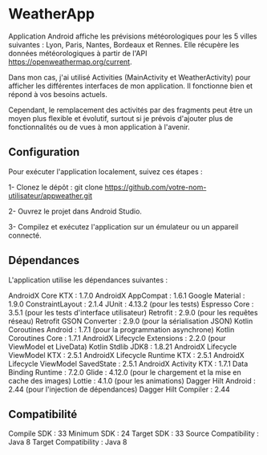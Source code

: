 # WeatherApp
Application Android affiche les prévisions météorologiques pour les 5 villes suivantes : Lyon, Paris, Nantes, Bordeaux et Rennes. Elle récupère les données météorologiques à partir de l'API https://openweathermap.org/current.

Dans mon cas, j'ai utilisé Activities (MainActivity et WeatherActivity) pour afficher les différentes interfaces de mon application. Il fonctionne bien et répond à vos besoins actuels.

Cependant, le remplacement des activités par des fragments peut être un moyen plus flexible et évolutif, surtout si je prévois d'ajouter plus de fonctionnalités ou de vues à mon application à l'avenir.

## Configuration
Pour exécuter l'application localement, suivez ces étapes :

1- Clonez le dépôt :
git clone https://github.com/votre-nom-utilisateur/appweather.git

2- Ouvrez le projet dans Android Studio.

3- Compilez et exécutez l'application sur un émulateur ou un appareil connecté.

## Dépendances
L'application utilise les dépendances suivantes :

AndroidX Core KTX : 1.7.0
AndroidX AppCompat : 1.6.1
Google Material : 1.9.0
ConstraintLayout : 2.1.4
JUnit : 4.13.2 (pour les tests)
Espresso Core : 3.5.1 (pour les tests d'interface utilisateur)
Retrofit : 2.9.0 (pour les requêtes réseau)
Retrofit GSON Converter : 2.9.0 (pour la sérialisation JSON)
Kotlin Coroutines Android : 1.7.1 (pour la programmation asynchrone)
Kotlin Coroutines Core : 1.7.1
AndroidX Lifecycle Extensions : 2.2.0 (pour ViewModel et LiveData)
Kotlin Stdlib JDK8 : 1.8.21
AndroidX Lifecycle ViewModel KTX : 2.5.1
AndroidX Lifecycle Runtime KTX : 2.5.1
AndroidX Lifecycle ViewModel SavedState : 2.5.1
AndroidX Activity KTX : 1.7.1
Data Binding Runtime : 7.2.0
Glide : 4.12.0 (pour le chargement et la mise en cache des images)
Lottie : 4.1.0 (pour les animations)
Dagger Hilt Android : 2.44 (pour l'injection de dépendances)
Dagger Hilt Compiler : 2.44

## Compatibilité
Compile SDK : 33
Minimum SDK : 24
Target SDK : 33
Source Compatibility : Java 8
Target Compatibility : Java 8
